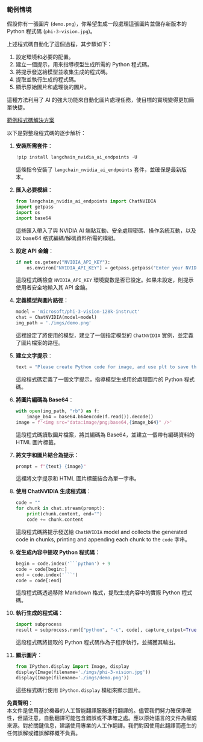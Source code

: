 ### 範例情境

假設你有一張圖片 (`demo.png`)，你希望生成一段處理這張圖片並儲存新版本的 Python 程式碼 (`phi-3-vision.jpg`)。

上述程式碼自動化了這個過程，其步驟如下：

1. 設定環境和必要的配置。
2. 建立一個提示，用來指導模型生成所需的 Python 程式碼。
3. 將提示發送給模型並收集生成的程式碼。
4. 提取並執行生成的程式碼。
5. 顯示原始圖片和處理後的圖片。

這種方法利用了 AI 的強大功能來自動化圖片處理任務，使目標的實現變得更加簡單快捷。

[範例程式碼解決方案](../../../../../../code/06.E2E/E2E_Nvidia_NIM_Phi3_Vision.ipynb)

以下是對整段程式碼的逐步解析：

1. **安裝所需套件**：
    ```python
    !pip install langchain_nvidia_ai_endpoints -U
    ```
    這條指令安裝了 `langchain_nvidia_ai_endpoints` 套件，並確保是最新版本。

2. **匯入必要模組**：
    ```python
    from langchain_nvidia_ai_endpoints import ChatNVIDIA
    import getpass
    import os
    import base64
    ```
    這些匯入帶入了與 NVIDIA AI 端點互動、安全處理密碼、操作系統互動，以及以 base64 格式編碼/解碼資料所需的模組。

3. **設定 API 金鑰**：
    ```python
    if not os.getenv("NVIDIA_API_KEY"):
        os.environ["NVIDIA_API_KEY"] = getpass.getpass("Enter your NVIDIA API key: ")
    ```
    這段程式碼檢查 `NVIDIA_API_KEY` 環境變數是否已設定。如果未設定，則提示使用者安全地輸入其 API 金鑰。

4. **定義模型與圖片路徑**：
    ```python
    model = 'microsoft/phi-3-vision-128k-instruct'
    chat = ChatNVIDIA(model=model)
    img_path = './imgs/demo.png'
    ```
    這裡設定了將使用的模型，建立了一個指定模型的 `ChatNVIDIA` 實例，並定義了圖片檔案的路徑。

5. **建立文字提示**：
    ```python
    text = "Please create Python code for image, and use plt to save the new picture under imgs/ and name it phi-3-vision.jpg."
    ```
    這段程式碼定義了一個文字提示，指導模型生成用於處理圖片的 Python 程式碼。

6. **將圖片編碼為 Base64**：
    ```python
    with open(img_path, "rb") as f:
        image_b64 = base64.b64encode(f.read()).decode()
    image = f'<img src="data:image/png;base64,{image_b64}" />'
    ```
    這段程式碼讀取圖片檔案，將其編碼為 Base64，並建立一個帶有編碼資料的 HTML 圖片標籤。

7. **將文字和圖片結合為提示**：
    ```python
    prompt = f"{text} {image}"
    ```
    這裡將文字提示和 HTML 圖片標籤結合為單一字串。

8. **使用 ChatNVIDIA 生成程式碼**：
    ```python
    code = ""
    for chunk in chat.stream(prompt):
        print(chunk.content, end="")
        code += chunk.content
    ```
    這段程式碼將提示發送給 `ChatNVIDIA` model and collects the generated code in chunks, printing and appending each chunk to the `code` 字串。

9. **從生成內容中提取 Python 程式碼**：
    ```python
    begin = code.index('```python') + 9
    code = code[begin:]
    end = code.index('```')
    code = code[:end]
    ```
    這段程式碼透過移除 Markdown 格式，提取生成內容中的實際 Python 程式碼。

10. **執行生成的程式碼**：
    ```python
    import subprocess
    result = subprocess.run(["python", "-c", code], capture_output=True)
    ```
    這段程式碼將提取的 Python 程式碼作為子程序執行，並捕獲其輸出。

11. **顯示圖片**：
    ```python
    from IPython.display import Image, display
    display(Image(filename='./imgs/phi-3-vision.jpg'))
    display(Image(filename='./imgs/demo.png'))
    ```
    這些程式碼行使用 `IPython.display` 模組來顯示圖片。

**免責聲明**：  
本文件是使用基於機器的人工智能翻譯服務進行翻譯的。儘管我們努力確保準確性，但請注意，自動翻譯可能包含錯誤或不準確之處。應以原始語言的文件為權威來源。對於關鍵信息，建議使用專業的人工作翻譯。我們對因使用此翻譯而產生的任何誤解或錯誤解釋概不負責。